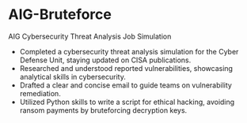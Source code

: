 # AIG-Bruteforce
AIG Cybersecurity Threat Analysis Job Simulation

 * Completed a cybersecurity threat analysis simulation for the Cyber Defense
 Unit, staying updated on CISA publications.
 * Researched and understood reported vulnerabilities, showcasing analytical
 skills in cybersecurity.
 * Drafted a clear and concise email to guide teams on vulnerability
 remediation.
 * Utilized Python skills to write a script for ethical hacking, avoiding ransom
 payments by bruteforcing decryption keys.

